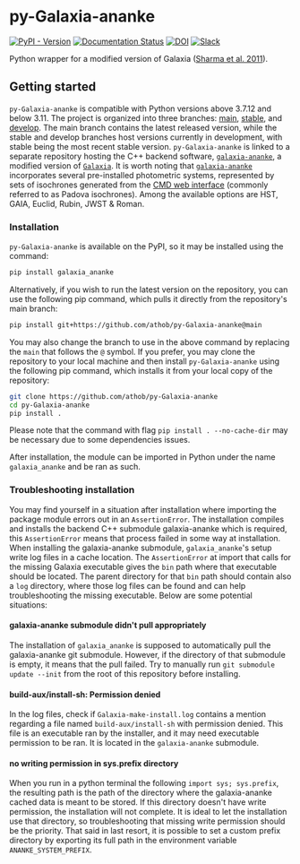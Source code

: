 # py-Galaxia-ananke

[![PyPI - Version](https://img.shields.io/pypi/v/galaxia_ananke)](https://pypi.org/project/galaxia-ananke/)
[![Documentation Status](https://readthedocs.org/projects/py-galaxia-ananke/badge/?version=latest)](https://py-galaxia-ananke.readthedocs.io/en/latest/?badge=latest)
[![DOI](https://zenodo.org/badge/501369954.svg)](https://zenodo.org/badge/latestdoi/501369954)
[![Slack](https://img.shields.io/badge/slack-chat-green.svg)](https://join.slack.com/t/ananke-users/shared_invite/zt-37wmyn7ki-kmroxUul2W_VdFlEt0qCig)

Python wrapper for a modified version of Galaxia ([Sharma et al. 2011](http://ascl.net/1101.007)).

## Getting started

`py-Galaxia-ananke` is compatible with Python versions above 3.7.12 and below 3.11. The project is organized into three branches: [main](https://github.com/athob/py-Galaxia-ananke/tree/main), [stable](https://github.com/athob/py-Galaxia-ananke/tree/stable), and [develop](https://github.com/athob/py-Galaxia-ananke/tree/develop). The main branch contains the latest released version, while the stable and develop branches host versions currently in development, with stable being the most recent stable version. `py-Galaxia-ananke` is linked to a separate repository hosting the C++ backend software, [`galaxia-ananke`](https://github.com/athob/galaxia-ananke), a modified version of [`Galaxia`](http://ascl.net/1101.007). It is worth noting that [`galaxia-ananke`](https://github.com/athob/galaxia-ananke) incorporates several pre-installed photometric systems, represented by sets of isochrones generated from the [CMD web interface](http://stev.oapd.inaf.it/cgi-bin/cmd) (commonly referred to as Padova isochrones). Among the available options are HST, GAIA, Euclid, Rubin, JWST & Roman.

### Installation

`py-Galaxia-ananke` is available on the PyPI, so it may be installed using the command:

```bash
pip install galaxia_ananke
```

Alternatively, if you wish to run the latest version on the repository, you can use the following pip command, which pulls it directly from the repository's main branch:

```bash
pip install git+https://github.com/athob/py-Galaxia-ananke@main
```

You may also change the branch to use in the above command by replacing the `main` that follows the `@` symbol. If you prefer, you may clone the repository to your local machine and then install `py-Galaxia-ananke` using the following pip command, which installs it from your local copy of the repository:

```bash
git clone https://github.com/athob/py-Galaxia-ananke
cd py-Galaxia-ananke
pip install .
```

Please note that the command with flag `pip install . --no-cache-dir` may be necessary due to some dependencies issues.

<!-- ***Warning: DO NOT download the repository as a ZIP archive with intention to install it this way, the installation requires the git set up of the repository to propertly install its submodule dependencies.*** -->

After installation, the module can be imported in Python under the name `galaxia_ananke` and be ran as such.

### Troubleshooting installation

You may find yourself in a situation after installation where importing the package module errors out in an `AssertionError`. The installation compiles and installs the backend C++ submodule galaxia-ananke which is required, this `AssertionError` means that process failed in some way at installation. When installing the galaxia-ananke submodule, `galaxia_ananke`'s setup write log files in a cache location. The `AssertionError` at import that calls for the missing Galaxia executable gives the `bin` path where that executable should be located. The parent directory for that `bin` path should contain also a `log` directory, where those log files can be found and can help troubleshooting the missing executable. Below are some potential situations:

#### galaxia-ananke submodule didn't pull appropriately

The installation of `galaxia_ananke` is supposed to automatically pull the galaxia-ananke git submodule. However, if the directory of that submodule is empty, it means that the pull failed. Try to manually run `git submodule update --init` from the root of this repository before installing.

#### build-aux/install-sh: Permission denied

In the log files, check if `Galaxia-make-install.log` contains a mention regarding a file named `build-aux/install-sh` with permission denied. This file is an executable ran by the installer, and it may need executable permission to be ran. It is located in the `galaxia-ananke` submodule.

#### no writing permission in sys.prefix directory

When you run in a python terminal the following `import sys; sys.prefix`, the resulting path is the path of the directory where the galaxia-ananke cached data is meant to be stored. If this directory doesn't have write permission, the installation will not complete. It is ideal to let the installation use that directory, so troubleshooting that missing write permission should be the priority. That said in last resort, it is possible to set a custom prefix directory by exporting its full path in the environment variable `ANANKE_SYSTEM_PREFIX`.
